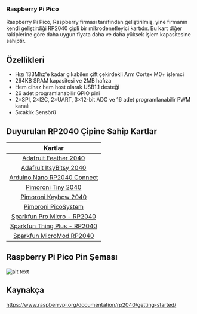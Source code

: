 ### Raspberry Pi Pico
Raspberry Pi Pico, Raspberry firması tarafından geliştirilmiş,  yine  firmanın kendi geliştirdiği RP2040 çipli bir mikrodenetleyici kartıdır. Bu kart diğer rakiplerine göre daha uygun fiyata daha ve daha yüksek işlem kapasitesine sahiptir.

## Özellikleri
- Hızı 133Mhz'e kadar çıkabilen çift çekirdekli Arm Cortex M0+ işlemci
- 264KB SRAM kapasitesi ve 2MB hafıza
- Hem cihaz hem host olarak USB1.1 desteği
- 26 adet programlanabilir GPIO pini
- 2×SPI, 2×I2C, 2×UART, 3×12-bit ADC ve 16 adet programlanabilir PWM kanalı
- Sıcaklık Sensörü

## Duyurulan RP2040 Çipine Sahip Kartlar

|                                 Kartlar                                    |
| :------------------------------------------------------------------------: |
|    [Adafruit Feather 2040](https://www.adafruit.com/product/4884)          |
|    [Adafruit ItsyBitsy 2040](https://www.adafruit.com/product/4888)        |
|    [Arduino Nano RP2040 Connect](https://bit.ly/3ceWT3B)                   |
|    [Pimoroni Tiny 2040](https://shop.pimoroni.com/products/tiny-2040)      |
|    [Pimoroni Keybow 2040](https://shop.pimoroni.com/products/keybow-2040)  |
|    [Pimoroni PicoSystem](https://shop.pimoroni.com/products/picosystem)    |
|    [Sparkfun Pro Micro - RP2040](https://www.sparkfun.com/products/17717)  |
|    [Sparkfun Thing Plus - RP2040](https://www.sparkfun.com/products/17745) |
|    [Sparkfun MicroMod RP2040](https://www.sparkfun.com/products/17720)     |


## Raspberry Pi Pico Pin Şeması
![alt text](https://www.raspberrypi.org/documentation/rp2040/getting-started/static/64b50c4316a7aefef66290dcdecda8be/Pico-R3-SDK11-Pinout.svg)

## Kaynakça
https://www.raspberrypi.org/documentation/rp2040/getting-started/


